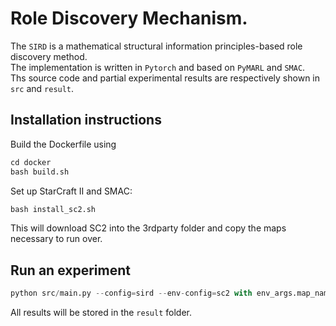 # Role Discovery Mechanism.<br>
The ``SIRD`` is a mathematical structural information principles-based role discovery method.<br>
The implementation is written in ``Pytorch`` and based on ``PyMARL`` and ``SMAC``.<br>
Ths source code and partial experimental results are respectively shown in ``src`` and ``result``.<br>

## Installation instructions
Build the Dockerfile using<br>
```python
cd docker
bash build.sh
```
Set up StarCraft II and SMAC:<br>
```python
bash install_sc2.sh
```
This will download SC2 into the 3rdparty folder and copy the maps necessary to run over.<br>
## Run an experiment
```python
python src/main.py --config=sird --env-config=sc2 with env_args.map_name=2c_vs_64zg t_max=5050000
```
All results will be stored in the ``result`` folder.
